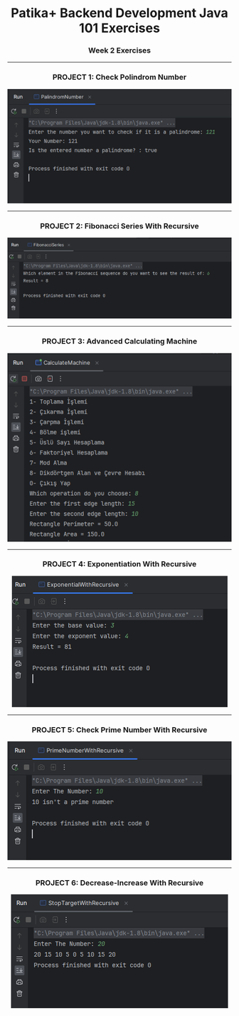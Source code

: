 # <div align="center">Patika+ Backend Development Java 101 Exercises</div>
### <div align="center">Week 2 Exercises</div>
---
<div align="center">
    <h3 align="center">PROJECT 1: Check Polindrom Number</h3>
    <img src="https://raw.githubusercontent.com/ferhatseker180/Patika_Java101_Week2/master/src/ProjectImages/palindrom-number.PNG" alt="polindrom-number">
</div>

---
<div align="center">
    <h3 align="center">PROJECT 2: Fibonacci Series With Recursive</h3>
    <img src="https://raw.githubusercontent.com/ferhatseker180/Patika_Java101_Week2/master/src/ProjectImages/fibonacci-series.PNG" alt="fibonacci">
</div>

---
<div align="center">
    <h3 align="center">PROJECT 3: Advanced Calculating Machine</h3>
    <img src="https://raw.githubusercontent.com/ferhatseker180/Patika_Java101_Week2/master/src/ProjectImages/advanced-calculate-machine.PNG" alt="calculate-machine">
</div>

---
<div align="center">
    <h3 align="center">PROJECT 4: Exponentiation With Recursive </h3>
    <img src="https://raw.githubusercontent.com/ferhatseker180/Patika_Java101_Week2/master/src/ProjectImages/exponent-with-recursive.PNG" alt="exponent">
</div>

---
<div align="center">
    <h3 align="center">PROJECT 5: Check Prime Number With Recursive </h3>
    <img src="https://raw.githubusercontent.com/ferhatseker180/Patika_Java101_Week2/master/src/ProjectImages/prime-number.PNG" alt="prime-number">
</div>

---
<div align="center">
    <h3 align="center">PROJECT 6: Decrease-Increase With Recursive </h3>
    <img src="https://raw.githubusercontent.com/ferhatseker180/Patika_Java101_Week2/master/src/ProjectImages/decrease-increase-recursive.PNG" alt="decrease-increase-recursive">
</div>
